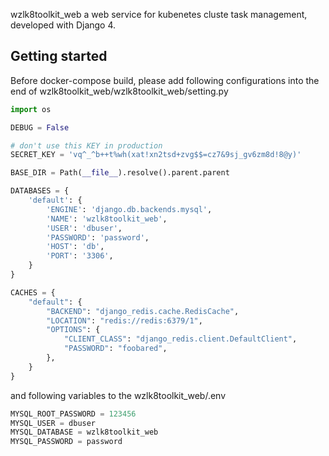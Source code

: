 wzlk8toolkit_web a web service for kubenetes cluste task management, developed with Django 4.

## Getting started

Before docker-compose build, please add following configurations into the end of
wzlk8toolkit_web/wzlk8toolkit_web/setting.py

```python
import os

DEBUG = False

# don't use this KEY in production
SECRET_KEY = 'vq^_^b++t%wh(xat!xn2tsd+zvg$$=cz7&9sj_gv6zm8d!8@y)'

BASE_DIR = Path(__file__).resolve().parent.parent

DATABASES = {
    'default': {
        'ENGINE': 'django.db.backends.mysql',
        'NAME': 'wzlk8toolkit_web',
        'USER': 'dbuser',
        'PASSWORD': 'password',
        'HOST': 'db',
        'PORT': '3306',
    }
}

CACHES = {
    "default": {
        "BACKEND": "django_redis.cache.RedisCache",
        "LOCATION": "redis://redis:6379/1",
        "OPTIONS": {
            "CLIENT_CLASS": "django_redis.client.DefaultClient",
            "PASSWORD": "foobared",
        },
    }
}
```

and following variables to the wzlk8toolkit_web/.env

```python
MYSQL_ROOT_PASSWORD = 123456
MYSQL_USER = dbuser
MYSQL_DATABASE = wzlk8toolkit_web
MYSQL_PASSWORD = password
```
